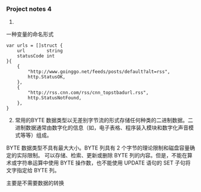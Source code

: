### Project notes 4

1. 
一种变量的命名形式

	var urls = []struct {
		url        string
		statusCode int
	}{
		{
			"http://www.goinggo.net/feeds/posts/default?alt=rss",
			http.StatusOK,
		},
		{
			"http://rss.cnn.com/rss/cnn_topstbadurl.rss",
			http.StatusNotFound,
		},
	}

2. 常用的BYTE 数据类型以无差别字节流的形式存储任何种类的二进制数据。二进制数据通常由数字化的信息（如，电子表格、程序装入模块和数字化声音模式等等）组成。

BYTE 数据类型不具有最大大小。BYTE 列具有 2 个字节的理论限制和磁盘容量确定的实际限制。
可以存储、检索、更新或删除 BYTE 列的内容。但是，不能在算术或字符串运算中使用 BYTE 操作数，也不能使用 UPDATE 语句的 SET 子句将文字指定给 BYTE 列。

主要是不需要数据的转换

